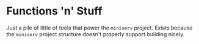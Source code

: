 # Functions 'n' Stuff

Just a pile of little of tools that power the `miniserv` project.
Exists because the `miniserv` project structure doesn't properly support building nicely.
